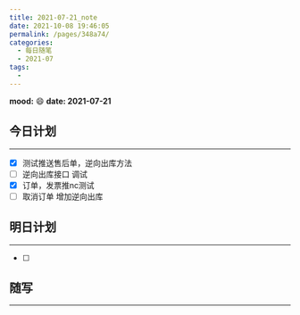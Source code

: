 ```yaml
---
title: 2021-07-21_note
date: 2021-10-08 19:46:05
permalink: /pages/348a74/
categories:
  - 每日随笔
  - 2021-07
tags:
  - 
---
```

**mood:** :smile:  																		**date: 2021-07-21**  
## 今日计划  
------
- [x]  测试推送售后单，逆向出库方法
- [ ]  逆向出库接口 调试
- [x]  订单，发票推nc测试
- [ ]  取消订单 增加逆向出库
## 明日计划  
------
- [ ]  
## 随写 
------

